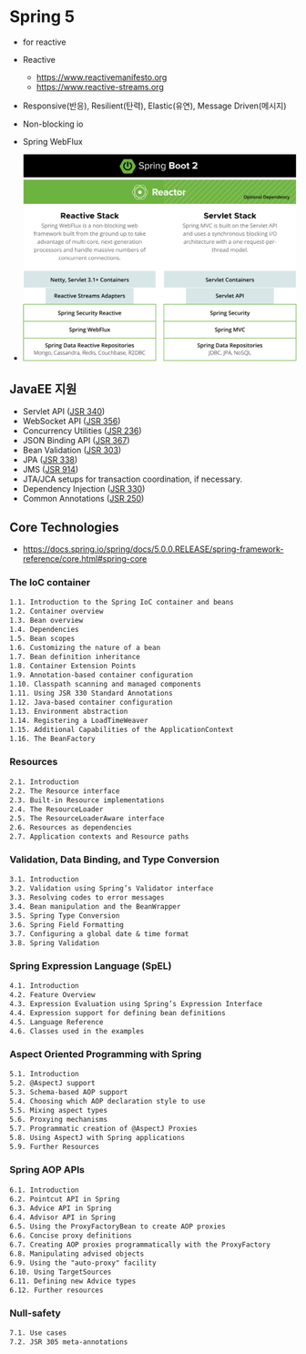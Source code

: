 # Spring 5
* for reactive
* Reactive
  * https://www.reactivemanifesto.org
  * https://www.reactive-streams.org
* Responsive(반응), Resilient(탄력), Elastic(유연), Message Driven(메시지)
* Non-blocking io
* Spring WebFlux

* <img src="images/diagram-reactive.svg" alt="reactive" class="img"/>

## JavaEE 지원
* Servlet API ([JSR 340](https://jcp.org/en/jsr/detail?id=340))
* WebSocket API ([JSR 356](https://jcp.org/en/jsr/detail?id=356))
* Concurrency Utilities ([JSR 236](https://jcp.org/en/jsr/detail?id=236))
* JSON Binding API ([JSR 367](https://jcp.org/en/jsr/detail?id=367))
* Bean Validation ([JSR 303](https://jcp.org/en/jsr/detail?id=303))
* JPA ([JSR 338](https://jcp.org/en/jsr/detail?id=338))
* JMS ([JSR 914](https://jcp.org/en/jsr/detail?id=914))
* JTA/JCA setups for transaction coordination, if necessary.
* Dependency Injection ([JSR 330](https://jcp.org/en/jsr/detail?id=330))
* Common Annotations ([JSR 250](https://jcp.org/en/jsr/detail?id=250))

## Core Technologies
* https://docs.spring.io/spring/docs/5.0.0.RELEASE/spring-framework-reference/core.html#spring-core

### The IoC container
```
1.1. Introduction to the Spring IoC container and beans
1.2. Container overview
1.3. Bean overview
1.4. Dependencies
1.5. Bean scopes
1.6. Customizing the nature of a bean
1.7. Bean definition inheritance
1.8. Container Extension Points
1.9. Annotation-based container configuration
1.10. Classpath scanning and managed components
1.11. Using JSR 330 Standard Annotations
1.12. Java-based container configuration
1.13. Environment abstraction
1.14. Registering a LoadTimeWeaver
1.15. Additional Capabilities of the ApplicationContext
1.16. The BeanFactory
```

### Resources
```
2.1. Introduction
2.2. The Resource interface
2.3. Built-in Resource implementations
2.4. The ResourceLoader
2.5. The ResourceLoaderAware interface
2.6. Resources as dependencies
2.7. Application contexts and Resource paths
```

### Validation, Data Binding, and Type Conversion
```
3.1. Introduction
3.2. Validation using Spring’s Validator interface
3.3. Resolving codes to error messages
3.4. Bean manipulation and the BeanWrapper
3.5. Spring Type Conversion
3.6. Spring Field Formatting
3.7. Configuring a global date & time format
3.8. Spring Validation
```

### Spring Expression Language (SpEL)
```
4.1. Introduction
4.2. Feature Overview
4.3. Expression Evaluation using Spring’s Expression Interface
4.4. Expression support for defining bean definitions
4.5. Language Reference
4.6. Classes used in the examples
```
### Aspect Oriented Programming with Spring
```
5.1. Introduction
5.2. @AspectJ support
5.3. Schema-based AOP support
5.4. Choosing which AOP declaration style to use
5.5. Mixing aspect types
5.6. Proxying mechanisms
5.7. Programmatic creation of @AspectJ Proxies
5.8. Using AspectJ with Spring applications
5.9. Further Resources
```

### Spring AOP APIs
```
6.1. Introduction
6.2. Pointcut API in Spring
6.3. Advice API in Spring
6.4. Advisor API in Spring
6.5. Using the ProxyFactoryBean to create AOP proxies
6.6. Concise proxy definitions
6.7. Creating AOP proxies programmatically with the ProxyFactory
6.8. Manipulating advised objects
6.9. Using the "auto-proxy" facility
6.10. Using TargetSources
6.11. Defining new Advice types
6.12. Further resources
```

### Null-safety
```
7.1. Use cases
7.2. JSR 305 meta-annotations
```
